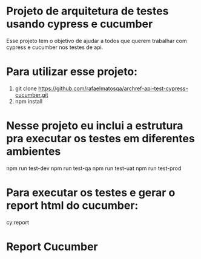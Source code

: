 # Projeto de arquitetura de testes usando cypress e cucumber

Esse projeto tem o objetivo de ajudar a todos que querem trabalhar com cypress e cucumber nos testes de api.

# Para utilizar esse projeto:

1. git clone https://github.com/rafaelmatosqa/archref-api-test-cypress-cucumber.git
2. npm install

# Nesse projeto eu inclui a estrutura pra executar os testes em diferentes ambientes

npm run test-dev
npm run test-qa
npm run test-uat
npm run test-prod

# Para executar os testes e gerar o report html do cucumber:

cy:report

# Report Cucumber






